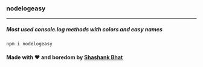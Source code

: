 ### nodelogeasy
_________________

##### Most used console.log methods with colors and easy names

`npm i nodelogeasy`

#### Made with ❤️ and boredom by [Shashank Bhat](https://github.com/shashankbhat2)	